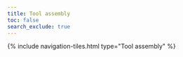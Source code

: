 ```yaml
---
title: Tool assembly
toc: false
search_exclude: true
---
```


{% include navigation-tiles.html type="Tool assembly" %}
